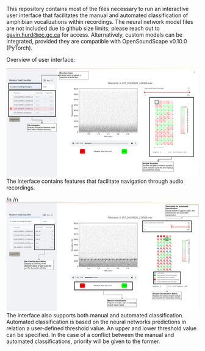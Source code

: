 This repository contains most of the files necessary to run an interactive user interface that facilitates the manual and automated classification of amphibian vocalizations within recordings. The neural network model files are not included due to github size limits; please reach out to gavin.hurd@pc.gc.ca for access. 
Alternatively, custom models can be integrated, provided they are compatible with OpenSoundScape v0.10.0 (PyTorch). 

Overview of user interface:

![](https://github.com/hurdg/amphibian-bioacoustics-user-interface/blob/main/images/UI_annotation1.png) The interface contains features that facilitate navigation through audio recordings.

/n
/n
![](https://github.com/hurdg/amphibian-bioacoustics-user-interface/blob/main/images/UI_annotation2.png) The interface also supports both manual and automated classification. Automated classification is based on the neural networks predictions in relation a user-defined threshold value. An upper and lower threshold value can be specified. In the case of a conflict between the manual and automated classifications, priority will be given to the former.

